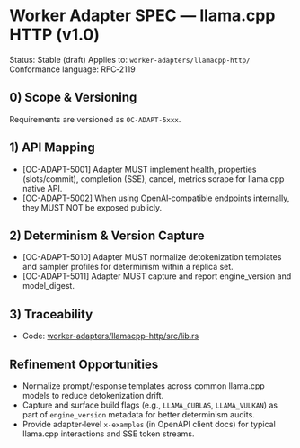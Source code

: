 # Worker Adapter SPEC — llama.cpp HTTP (v1.0)

Status: Stable (draft)
Applies to: `worker-adapters/llamacpp-http/`
Conformance language: RFC‑2119

## 0) Scope & Versioning

Requirements are versioned as `OC-ADAPT-5xxx`.

## 1) API Mapping

- [OC-ADAPT-5001] Adapter MUST implement health, properties (slots/commit), completion (SSE), cancel, metrics scrape for llama.cpp native API.
- [OC-ADAPT-5002] When using OpenAI‑compatible endpoints internally, they MUST NOT be exposed publicly.

## 2) Determinism & Version Capture

- [OC-ADAPT-5010] Adapter MUST normalize detokenization templates and sampler profiles for determinism within a replica set.
- [OC-ADAPT-5011] Adapter MUST capture and report engine_version and model_digest.

## 3) Traceability

- Code: [worker-adapters/llamacpp-http/src/lib.rs](../worker-adapters/llamacpp-http/src/lib.rs)

## Refinement Opportunities

- Normalize prompt/response templates across common llama.cpp models to reduce detokenization drift.
- Capture and surface build flags (e.g., `LLAMA_CUBLAS`, `LLAMA_VULKAN`) as part of `engine_version` metadata for better determinism audits.
- Provide adapter‑level `x-examples` (in OpenAPI client docs) for typical llama.cpp interactions and SSE token streams.
